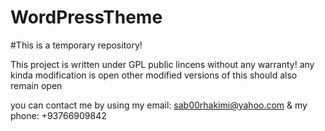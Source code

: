 # WordPressTheme
#This is a temporary repository!



This project is written under GPL public lincens without any warranty! any kinda modification is open other modified versions of this should also remain open

you can contact me by using my email: sab00rhakimi@yahoo.com & my phone: +93766909842
